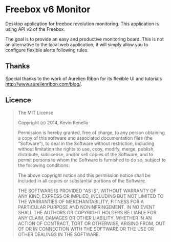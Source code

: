 Freebox v6 Monitor
==================

Desktop application for freebox revolution monitoring. This application is using API v2 of the Freebox.

The goal is to provide an easy and productive monitoring board. This is not an alternative to the local web application, it will simply allow you to configure flexible alerts following rules.

## Thanks
Special thanks to the work of Aurelien Ribon for its flexible UI and tutorials http://www.aurelienribon.com/blog/.

## Licence
> The MIT License
>
> Copyright (c) 2014, Kevin Renella
>
> Permission is hereby granted, free of charge, to any person obtaining a copy
> of this software and associated documentation files (the "Software"), to deal
> in the Software without restriction, including without limitation the rights
> to use, copy, modify, merge, publish, distribute, sublicense, and/or sell
> copies of the Software, and to permit persons to whom the Software is
> furnished to do so, subject to the following conditions:
>
> The above copyright notice and this permission notice shall be included in
> all copies or substantial portions of the Software.
>
> THE SOFTWARE IS PROVIDED "AS IS", WITHOUT WARRANTY OF ANY KIND, EXPRESS OR
> IMPLIED, INCLUDING BUT NOT LIMITED TO THE WARRANTIES OF MERCHANTABILITY,
> FITNESS FOR A PARTICULAR PURPOSE AND NONINFRINGEMENT. IN NO EVENT SHALL THE
> AUTHORS OR COPYRIGHT HOLDERS BE LIABLE FOR ANY CLAIM, DAMAGES OR OTHER
> LIABILITY, WHETHER IN AN ACTION OF CONTRACT, TORT OR OTHERWISE, ARISING FROM,
> OUT OF OR IN CONNECTION WITH THE SOFTWARE OR THE USE OR OTHER DEALINGS IN
> THE SOFTWARE.
